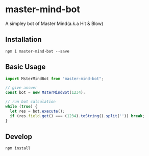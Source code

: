 # master-mind-bot

A simpley bot of Master Mind(a.k.a Hit & Blow)

## Installation

```
npm i master-mind-bot --save
```

## Basic Usage

```javascript
import MsterMindBot from "master-mind-bot";

// give answer
const bot = new MsterMindBot(1234);

// run bot calculation
while (true) {
  let res = bot.execute();
  if (res.field.get() === (1234).toString().split('')) break;
}
```

## Develop

```
npm install
```